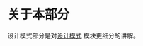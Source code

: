 # 关于本部分

设计模式部分是对[设计模式](https://github.com/guang19/framework-learning/blob/dev/design_pattern/DesignPattern.md)
模块更细分的讲解。